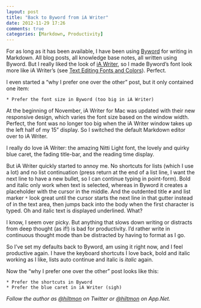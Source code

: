 ```yaml
---
layout: post
title: "Back to Byword from iA Writer"
date: 2012-11-29 17:26
comments: true
categories: [Markdown, Productivity]
---
```


For as long as it has been available, I have been using [Byword](http://bywordapp.com) for writing in Markdown. All blog posts, all knowledge base notes, all written using Byword. But I really liked the look of [iA Writer](http://www.iawriter.com), so I made Byword’s font look more like iA Writer’s (see [Text Editing Fonts and Colors](https://hiltmon.com/blog/2012/02/23/text-editing-fonts-and-colors/)). Perfect.

I even started a “why I prefer one over the other” post, but it only contained one item:

```
* Prefer the font size in Byword (too big in iA Writer)
```

At the beginning of November, iA Writer for Mac was updated with their new responsive design, which varies the font size based on the window width. Perfect, the font was no longer too big when the iA Writer window takes up the left half of my 15” display. So I switched the default Markdown editor over to iA Writer.

I really do love iA Writer: the amazing Nitti Light font, the lovely and quirky blue caret, the fading title-bar, and the reading time display.

But iA Writer quickly started to annoy me. No shortcuts for lists (which I use a lot) and no list continuation (press return at the end of a list line, I want the next line to have a new bullet, so I can continue typing in point-form). Bold and italic only work when text is selected, whereas in Byword it creates a placeholder with the cursor in the middle.  And the outdented title `#` and list marker `*` look great until the cursor starts the next line in that gutter instead of in the text area, then jumps back into the body when the first character is typed. Oh and italic text is displayed underlined. What?

I know, I seem over picky. But anything that slows down writing or distracts from deep thought (as if!) is bad for productivity. I’d rather write in continuous thought mode than be distracted by having to format as I go.

So I’ve set my defaults back to Byword, am using it right now, and I feel productive again. I have the keyboard shortcuts I love back, bold and italic working as I like, lists auto continue and italic is *italic* again.

Now the “why I prefer one over the other” post looks like this:

```
* Prefer the shortcuts in Byword
* Prefer the blue caret in iA Writer (sigh)
```

*Follow the author as [@hiltmon](https://twitter.com/hiltmon) on Twitter or [@hiltmon](http://alpha.app.net/hiltmon) on App.Net.*

